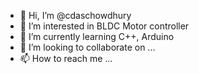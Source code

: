 - 👋 Hi, I’m @cdaschowdhury
- 👀 I’m interested in BLDC Motor controller 
- 🌱 I’m currently learning C++, Arduino
- 💞️ I’m looking to collaborate on ...
- 📫 How to reach me ...

<!---
cdaschowdhury/cdaschowdhury is a ✨ special ✨ repository because its `README.md` (this file) appears on your GitHub profile.
You can click the Preview link to take a look at your changes.
--->
